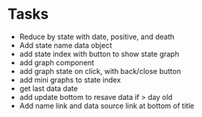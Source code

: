 # Tasks
- Reduce by state with date, positive, and death
- Add state name data object
- add state index with button to show state graph
- add graph component
- add graph state on click, with back/close button
- add mini graphs to state index
- get last data date
- add update bottom to resave data if > day old
- Add name link and data source link at bottom of title
